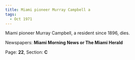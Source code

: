 ```yaml
---  
title: Miami pioneer Murray Campbell a  
tags:  
  - Oct 1971  
---  
```

  
Miami pioneer Murray Campbell, a resident since 1896, dies.  
  
Newspapers: **Miami Morning News or The Miami Herald**  
  
Page: **22**, Section: **C** 
